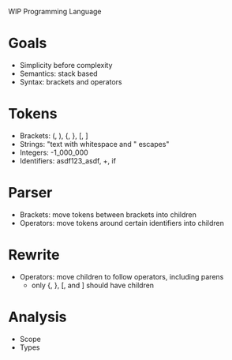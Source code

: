 WIP Programming Language

# Goals
- Simplicity before complexity
- Semantics: stack based
- Syntax: brackets and operators

# Tokens
- Brackets: (, ), {, }, \[, \]
- Strings: "text with whitespace and \" escapes"
- Integers: -1_000_000
- Identifiers: asdf123_asdf, +, if

# Parser
- Brackets: move tokens between brackets into children
- Operators: move tokens around certain identifiers into children

# Rewrite
- Operators: move children to follow operators, including parens
	- only {, }, \[, and \] should have children

# Analysis
- Scope
- Types
